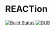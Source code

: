 # REACTion

[![Build Status](https://travis-ci.org/chintan-sh/REACTion.svg?branch=master)](https://travis-ci.org/chintan-sh/REACTion)
[![DUB](https://img.shields.io/dub/l/vibe-d.svg)]()